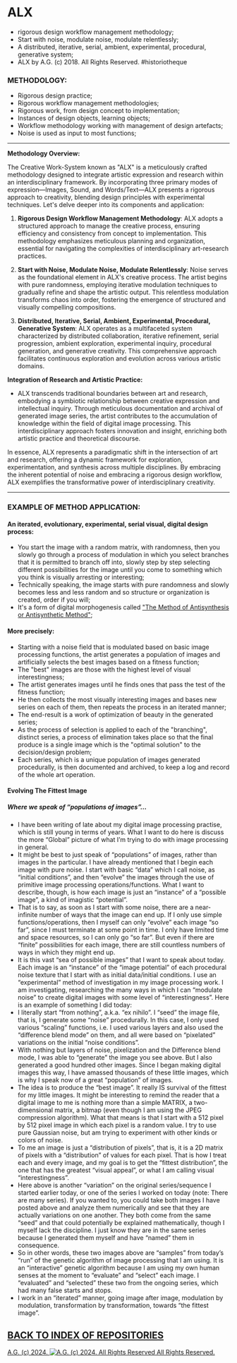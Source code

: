 # ALX
* rigorous design workflow management methodology;
* Start with noise, modulate noise, modulate relentlessly;
* A distributed, iterative, serial, ambient, experimental, procedural, generative system;
* ALX by A.G. (c) 2018. All Rights Reserved. #historiotheque

### METHODOLOGY:
* Rigorous design practice;
* Rigorous workflow management methodologies;
* Rigorous work, from design concept to implementation;
* Instances of design objects, learning objects;
* Workflow methodology working with management of design artefacts;
* Noise is used as input to most functions;

- - - - - - - - - -

__Methodology Overview:__

The Creative Work-System known as "ALX" is a meticulously crafted methodology designed to integrate artistic expression and research within an interdisciplinary framework. By incorporating three primary modes of expression—Images, Sound, and Words/Text—ALX presents a rigorous approach to creativity, blending design principles with experimental techniques. Let's delve deeper into its components and application:

1. __Rigorous Design Workflow Management Methodology__:
ALX adopts a structured approach to manage the creative process, ensuring efficiency and consistency from concept to implementation. This methodology emphasizes meticulous planning and organization, essential for navigating the complexities of interdisciplinary art-research practices.

2. __Start with Noise, Modulate Noise, Modulate Relentlessly__:
Noise serves as the foundational element in ALX's creative process. The artist begins with pure randomness, employing iterative modulation techniques to gradually refine and shape the artistic output. This relentless modulation transforms chaos into order, fostering the emergence of structured and visually compelling compositions.

3. __Distributed, Iterative, Serial, Ambient, Experimental, Procedural, Generative System__:
ALX operates as a multifaceted system characterized by distributed collaboration, iterative refinement, serial progression, ambient exploration, experimental inquiry, procedural generation, and generative creativity. This comprehensive approach facilitates continuous exploration and evolution across various artistic domains.

__Integration of Research and Artistic Practice:__
- ALX transcends traditional boundaries between art and research, embodying a symbiotic relationship between creative expression and intellectual inquiry. Through meticulous documentation and archival of generated image series, the artist contributes to the accumulation of knowledge within the field of digital image processing. This interdisciplinary approach fosters innovation and insight, enriching both artistic practice and theoretical discourse.

In essence, ALX represents a paradigmatic shift in the intersection of art and research, offering a dynamic framework for exploration, experimentation, and synthesis across multiple disciplines. By embracing the inherent potential of noise and embracing a rigorous design workflow, ALX exemplifies the transformative power of interdisciplinary creativity.

- - - - - - - - - -

### EXAMPLE OF METHOD APPLICATION:
#### An iterated, evolutionary, experimental, serial visual, digital design process:
* You start the image with a random matrix, with randomness, then you slowly go through a process of modulation in which you select branches that it is permitted to branch off into, slowly step by step selecting different possibilities for the image until you come to something which you think is visually arresting or interesting;
* Technically speaking, the image starts with pure randomness and slowly becomes less and less random and so structure or organization is created, order if you will;
* It's a form of digital morphogenesis called ["The Method of Antisynthesis or Antisynthetic Method"](https://github.com/antiface/Antisynthesis);

#### More precisely:
- Starting with a noise field that is modulated based on basic image processing functions, the artist generates a population of images and artificially selects the best images based on a fitness function;
- The "best" images are those with the highest level of visual interestingness;
- The artist generates images until he finds ones that pass the test of the fitness function;
- He then collects the most visually interesting images and bases new series on each of them, then repeats the process in an iterated manner;
- The end-result is a work of optimization of beauty in the generated series;
- As the process of selection is applied to each of the "branching", distinct series, a process of elimination takes place so that the final produce is a single image which is the "optimal solution" to the decision/design problem;
- Each series, which is a unique population of images generated procedurally, is then documented and archived, to keep a log and record of the whole art operation.

#### Evolving The Fittest Image
##### Where we speak of “populations of images”...
* I have been writing of late about my digital image processing practise, which is still young in terms of years. What I want to do here is discuss the more “Global” picture of what I’m trying to do with image processing in general.
* It might be best to just speak of “populations” of images, rather than images in the particular. I have already mentioned that I begin each image with pure noise. I start with basic “data” which I call noise, as “initial conditions”, and then “evolve” the images through the use of primitive image processing operations/functions. What I want to describe, though, is how each image is just an “instance” of a “possible image”, a kind of imagistic “potential”.
* That is to say, as soon as I start with some noise, there are a near-infinite number of ways that the image can end up. If I only use simple functions/operations, then I myself can only “evolve” each image “so far”, since I must terminate at some point in time. I only have limited time and space resources, so I can only go “so far”. But even if there are “finite” possibilities for each image, there are still countless numbers of ways in which they might end up.
* It is this vast “sea of possible images” that I want to speak about today. Each image is an “instance” of the “image potential” of each procedural noise texture that I start with as initial data/initial conditions. I use an “experimental” method of investigation in my image processing work. I am investigating, researching the many ways in which I can “modulate noise” to create digital images with some level of “interestingness”. Here is an example of something I did today:
* I literally start “from nothing”, a.k.a. “ex nihilo”. I “seed” the image file, that is, I generate some “noise” procedurally. In this case, I only used various “scaling” functions, i.e. I used various layers and also used the “difference blend mode” on them, and all were based on “pixelated” variations on the initial “noise conditions”.
* With nothing but layers of noise, pixelization and the Difference blend mode, I was able to “generate” the image you see above. But I also generated a good hundred other images. Since I began making digital images this way, I have amassed thousands of these little images, which is why I speak now of a great “population” of images.
* The idea is to produce the “best image”. It really IS survival of the fittest for my little images. It might be interesting to remind the reader that a digital image to me is nothing more than a simple MATRIX, a two-dimensional matrix, a bitmap (even though I am using the JPEG compression algorithm). What that means is that I start with a 512 pixel by 512 pixel image in which each pixel is a random value. I try to use pure Gaussian noise, but am trying to experiment with other kinds or colors of noise.
* To me an image is just a “distribution of pixels”, that is, it is a 2D matrix of pixels with a “distribution” of values for each pixel. That is how I treat each and every image, and my goal is to get the “fittest distribution”, the one that has the greatest “visual appeal”, or what I am calling visual “interestingness”.
* Here above is another “variation” on the original series/sequence I started earlier today, or one of the series I worked on today (note: There are many series). If you wanted to, you could take both images I have posted above and analyze them numerically and see that they are actually variations on one another. They both come from the same “seed” and that could potentially be explained mathematically, though I myself lack the discipline. I just know they are in the same series because I generated them myself and have “named” them in consequence.
* So in other words, these two images above are “samples” from today’s “run” of the genetic algorithm of image processing that I am using. It is an “interactive” genetic algorithm because I am using my own human senses at the moment to “evaluate” and “select” each image. I “evaluated” and “selected” these two from the ongoing series, which had many false starts and stops.
* I work in an “iterated” manner, going image after image, modulation by modulation, transformation by transformation, towards “the fittest image”.

## [BACK TO INDEX OF REPOSITORIES](https://github.com/antiface/Index)

[A.G. (c) 2024. ![A.G. (c) 2024. All Rights Reserved](https://historiotheque.files.wordpress.com/2016/11/ag_signature_official_2015_50px_cropped.jpg) All Rights Reserved.](http://alexgagnon.com)

